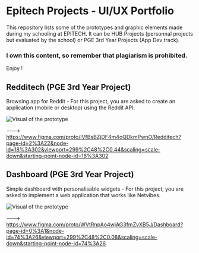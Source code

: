 # Epitech Projects - UI/UX Portfolio
This repository lists some of the prototypes and graphic elements made during my schooling at EPITECH.
It can be HUB Projects (personnal projects but evaluated by the school) or PGE 3rd Year Projects (App Dev track).

### **I own this content, so remember that plagiarism is prohibited.**

Enjoy !

## Redditech (PGE 3rd Year Project)

Browsing app for Reddit - For this project, you are asked to create an application (mobile or desktop) using the Reddit API.

![Visual of the prototype](https://user-images.githubusercontent.com/62648027/142596879-e7e8fc61-aa7c-4c25-b49e-ef3681a34670.png)

  ---> https://www.figma.com/proto/lVfBsBZjDF4m4oQDkmPwnO/Redditech?page-id=2%3A22&node-id=18%3A302&viewport=299%2C48%2C0.44&scaling=scale-down&starting-point-node-id=18%3A302

## Dashboard (PGE 3rd Year Project)

Simple dashboard with personalisable widgets - For this project, you are asked to implement a web application that works like Netvibes.

![Visual of the prototype](https://user-images.githubusercontent.com/62648027/142597412-3bad8ae4-2a5d-4718-a752-990839cde3e6.png)

  ---> https://www.figma.com/proto/WVtRnpAo4wjAG3fmZvXB5J/Dashboard?page-id=0%3A1&node-id=74%3A26&viewport=299%2C48%2C0.08&scaling=scale-down&starting-point-node-id=74%3A26

